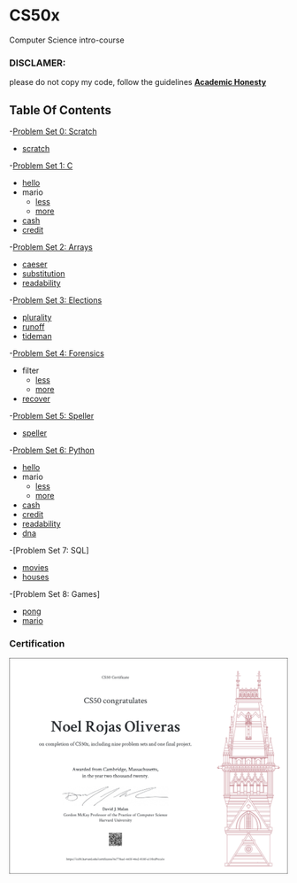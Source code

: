 # CS50x
Computer Science intro-course

### DISCLAMER:
please do not copy my code, follow the guidelines 
[**Academic Honesty**](https://cs50.harvard.edu/x/2020/honesty/)

## Table Of Contents
 
 -[Problem Set 0: Scratch](/pset0/) 
  * [scratch](/scratch/)
  
 -[Problem Set 1: C](/pset1/) 
  * [hello](/pset1/hello)
  * mario 
    + [less](/pset1/mario/less)
    + [more](/pset1/mario/more)
  * [cash](/pset1/cash)
  * [credit](/pset1/credit)
  
 -[Problem Set 2: Arrays](/pset2/)
  * [caeser](/pset2/caeser)
  * [substitution](/pset2/subtitution)
  * [readability](/pset2/readability)
  
 -[Problem Set 3: Elections](/pset3/)
  * [plurality](/pset3/plurality/)
  * [runoff](/pset3/runoff/)
  * [tideman](/pset3/tideman)
  
 -[Problem Set 4: Forensics](/pset4/)
  * filter
    + [less](pset4/filter/less/)
    + [more](pset4/filter/more/)
  * [recover](pset4/recover/)
  
 -[Problem Set 5: Speller](/pset5/)
  * [speller](pset5/speller/)
  
 -[Problem Set 6: Python](/pset6/)
  * [hello](/pset6/hello)
  * mario
    + [less](/pset6/mario/less/)
    + [more](/pset6/mario/more/)
  * [cash](/pset6/cash/)
  * [credit](/pset6/credit/)
  * [readability](pset6/readability/)
  * [dna](pset6/dna)
  
 -[Problem Set 7: SQL]
  * [movies](/pset7/movies/)
  * [houses](/pset7/houses/)
  
 -[Problem Set 8: Games]
  * [pong](/pset8/pong/)
  * [mario](/pset8/mario)
  
### Certification
 ![Certification](CS50x.png)
